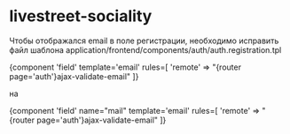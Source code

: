 # livestreet-sociality

Чтобы отображался email в поле регистрации, необходимо исправить файл шаблона application/frontend/components/auth/auth.registration.tpl

{component 'field' template='email' rules=[ 'remote' => "{router page='auth'}ajax-validate-email" ]}

на 

{component 'field' name="mail" template='email' rules=[ 'remote' => "{router page='auth'}ajax-validate-email" ]}